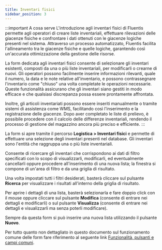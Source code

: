 ```yaml
---
title: Inventari fisici
sidebar_position: 3
---
```


:::important A cosa serve
L'introduzione agli inventari fisici di Fluentis permette agli operatori di creare liste inventariali, effettuare rilevazioni delle giacenze fisiche e confrontare i dati ottenuti con le giacenze logiche presenti nel sistema. Attraverso un processo automatizzato, Fluentis facilita l'allineamento tra le giacenze fisiche e quelle logiche, garantendo così un'accurata ottimizzazione della gestione delle risorse.

La form dedicata agli inventari fisici consente di selezionare gli inventari esistenti, composti da una o più liste inventariali, per modificarli o crearne di nuovi. Gli operatori possono facilmente inserire informazioni rilevanti, quale il numero, la data e le note relative all'inventario, e possono contrassegnare l'inventario come "chiuso" una volta completate le operazioni necessarie. Queste funzionalità assicurano che gli inventari siano gestiti in modo efficace e che qualsiasi discrepanza possa essere prontamente affrontata.

Inoltre, gli articoli inventariati possono essere inseriti manualmente o tramite sistemi di assistenza come WMS, facilitando così l'inserimento e la registrazione delle giacenze. Dopo aver completato le liste di prelievo, è possibile procedere con il calcolo delle differenze inventariali, rendendo il processo di gestione del magazzino ancora più preciso e efficiente. 
:::

La form si apre tramite il percorso **Logistica > Inventari fisici** e permette di effettuare una selezione degli inventari presenti nel database. Gli inventari sono l'entità che raggruppa una o più liste inventariali.

Consente di ricercare gli inventari che corrispondono ai dati di filtro specificati con lo scopo di visualizzarli, modificarli, ed eventualmente cancellarli oppure procedere all'inserimento di una nuova lista; la finestra si compone di un'area di filtro e da una griglia di risultato.

Una volta impostati tutti i filtri desiderati, basterà cliccare sul pulsante **Ricerca** per visualizzare i risultati all'interno della griglia di risultato.

Per aprire i dettagli di una lista, basterà selezionarla e fare doppio click con il mouse oppure cliccare sul pulsante **Modifica** (consente di entrare nei dettagli e modificarli) o sul pulsante **Visualizza** (consente di entrare nei dettagli e visualizzarli ma senza poterli modificare).

Sempre da questa form si può inserire una nuova lista utilizzando il pulsante **Nuovo**.

Per tutto quanto non dettagliato in questo documento sul funzionamento comune delle form fare riferimento al seguente link [Funzionalità, pulsanti e campi comuni](/docs/guide/common).